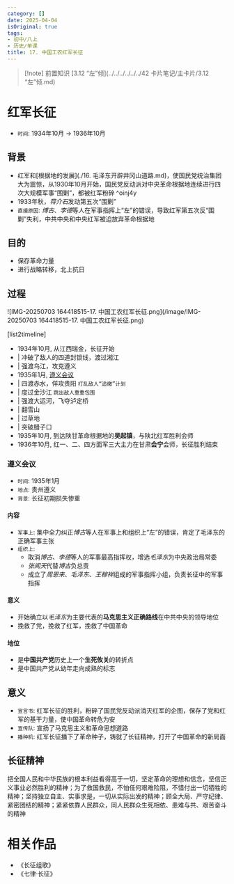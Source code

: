 ```yaml
---
category: []
date: 2025-04-04
isOriginal: true
tags:
- 初中/八上
- 历史/单课
title: 17. 中国工农红军长征
---
```

> [!note] 前置知识
> [3.12 “左”倾](../../../../../../42 卡片笔记/主卡片/3.12 “左”倾.md)
# 红军长征
- `时间`: 1934年10月 -> 1936年10月
## 背景
- 红军和[根据地的发展](./16. 毛泽东开辟井冈山道路.md)，使国民党统治集团大为震惊，从1930年10月开始，国民党反动派对中央革命根据地连续进行四次大规模军事“围剿”，都被红军粉碎 ^oinj4y
- 1933年秋，*蒋介石*发动第五次“围剿”
- `直接原因`: *博古*、*李德*等人在军事指挥上“左”的错误，导致红军第五次反“围剿”失利，中共中央和中央红军被迫放弃革命根据地
## 目的
- 保存革命力量
- 进行战略转移，北上抗日
## 过程
![IMG-20250703 164418515-17. 中国工农红军长征.png](/image/IMG-20250703 164418515-17. 中国工农红军长征.png)

[list2timeline]
- 1934年10月,  从江西瑞金，长征开始
- | 冲破了敌人的四道封锁线，渡过湘江
- | 强渡乌江，攻克遵义
- 1935年1月,  [遵义会议](#遵义会议)
- | 四渡赤水，佯攻贵阳 `打乱敌人“追缴”计划`
- | 度过金沙江 `跳出敌人重重包围`
- | 强渡大运河，飞夺泸定桥
- | 翻雪山
- | 过草地
- | 突破腊子口
- 1935年10月,  到达陕甘革命根据地的**吴起镇**，与陕北红军胜利会师
- 1936年10月,   红一、二、四方面军三大主力在甘肃**会宁**会师，长征胜利结束
### 遵义会议
- `时间`: 1935年1月
- `地点`: 贵州遵义
- `背景`: 长征初期损失惨重
#### 内容
- `军事上`: 集中全力纠正*博古*等人在军事上和组织上“左”的错误，肯定了毛泽东的正确军事主张
- `组织上`:
    - 取消*博古*、*李德*等人的军事最高指挥权，增选*毛泽东*为中央政治局常委
    - *张闻天*代替*博古*负总责
    - 成立了*周恩来*、*毛泽东*、*王稼祥*组成的军事指挥小组，负责长征中的军事指挥
#### 意义
- 开始确立以*毛泽东*为主要代表的**马克思主义正确路线**在中共中央的领导地位
- 挽救了党，挽救了红军，挽救了中国革命
#### 地位
- 是**中国共产党**历史上一个**生死攸关**的转折点
- 是中国共产党从幼年走向成熟的标志

## 意义
- `宣言书`: 红军长征的胜利，粉碎了国民党反动派消灭红军的企图，保存了党和红军的基干力量，使中国革命转危为安
- `宣传队`: 宣扬了马克思主义和革命思想道路
- `播种机`: 红军长征播下了革命种子，铸就了长征精神，打开了中国革命的新局面
## 长征精神
把全国人民和中华民族的根本利益看得高于一切，坚定革命的理想和信念，坚信正义事业必然胜利的精神；为了救国救民，不怕任何艰难险阻，不惜付出一切牺牲的精神；坚持独立自主、实事求是，一切从实际出发的精神；顾全大局、严守纪律、紧密团结的精神；紧紧依靠人民群众，同人民群众生死相依、患难与共、艰苦奋斗的精神

# 相关作品
- 《长征组歌》
- 《七律·长征》